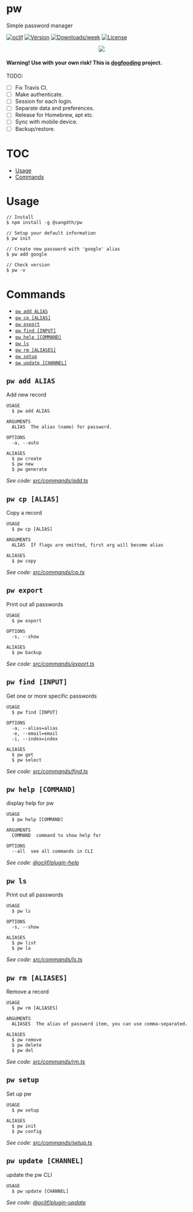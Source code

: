 pw
==

Simple password manager

[![oclif](https://img.shields.io/badge/cli-oclif-brightgreen.svg)](https://oclif.io)
[![Version](https://img.shields.io/npm/v/pw.svg)](https://npmjs.org/package/@sangdth/pw)
[![Downloads/week](https://img.shields.io/npm/dw/pw.svg)](https://npmjs.org/package/@sangdth/pw)
[![License](https://img.shields.io/npm/l/pw.svg)](https://github.com/sangdth/pw/blob/master/package.json)


<p align="center"><img src="/img/demo.gif?raw=true"/></p>


#### Warning! Use with your own risk! This is [dogfooding](https://www.wikiwand.com/en/Eating_your_own_dog_food) project.
TODO:
- [ ] Fix Travis CI.
- [ ] Make authenticate.
- [ ] Session for each login.
- [ ] Separate data and preferences.
- [ ] Release for Homebrew, apt etc.
- [ ] Sync with mobile device.
- [ ] Backup/restore.

# TOC

<!-- toc -->
* [Usage](#usage)
* [Commands](#commands)
<!-- tocstop -->

# Usage
<!-- usage -->
```sh-session
// Install
$ npm install -g @sangdth/pw

// Setup your default information
$ pw init

// Create new password with 'google' alias
$ pw add google

// Check version
$ pw -v
```
<!-- usagestop -->

# Commands
<!-- commands -->
* [`pw add ALIAS`](#pw-add-alias)
* [`pw cp [ALIAS]`](#pw-cp-alias)
* [`pw export`](#pw-export)
* [`pw find [INPUT]`](#pw-find-input)
* [`pw help [COMMAND]`](#pw-help-command)
* [`pw ls`](#pw-ls)
* [`pw rm [ALIASES]`](#pw-rm-aliases)
* [`pw setup`](#pw-setup)
* [`pw update [CHANNEL]`](#pw-update-channel)

## `pw add ALIAS`

Add new record

```
USAGE
  $ pw add ALIAS

ARGUMENTS
  ALIAS  The alias (name) for password.

OPTIONS
  -a, --auto

ALIASES
  $ pw create
  $ pw new
  $ pw generate
```

_See code: [src/commands/add.ts](https://github.com/sangdth/pw/blob/v1.0.0-beta-41/src/commands/add.ts)_

## `pw cp [ALIAS]`

Copy a record

```
USAGE
  $ pw cp [ALIAS]

ARGUMENTS
  ALIAS  If flags are omitted, first arg will become alias

ALIASES
  $ pw copy
```

_See code: [src/commands/cp.ts](https://github.com/sangdth/pw/blob/v1.0.0-beta-41/src/commands/cp.ts)_

## `pw export`

Print out all passwords

```
USAGE
  $ pw export

OPTIONS
  -s, --show

ALIASES
  $ pw backup
```

_See code: [src/commands/export.ts](https://github.com/sangdth/pw/blob/v1.0.0-beta-41/src/commands/export.ts)_

## `pw find [INPUT]`

Get one or more specific passwords

```
USAGE
  $ pw find [INPUT]

OPTIONS
  -a, --alias=alias
  -e, --email=email
  -i, --index=index

ALIASES
  $ pw get
  $ pw select
```

_See code: [src/commands/find.ts](https://github.com/sangdth/pw/blob/v1.0.0-beta-41/src/commands/find.ts)_

## `pw help [COMMAND]`

display help for pw

```
USAGE
  $ pw help [COMMAND]

ARGUMENTS
  COMMAND  command to show help for

OPTIONS
  --all  see all commands in CLI
```

_See code: [@oclif/plugin-help](https://github.com/oclif/plugin-help/blob/v2.2.3/src/commands/help.ts)_

## `pw ls`

Print out all passwords

```
USAGE
  $ pw ls

OPTIONS
  -s, --show

ALIASES
  $ pw list
  $ pw la
```

_See code: [src/commands/ls.ts](https://github.com/sangdth/pw/blob/v1.0.0-beta-41/src/commands/ls.ts)_

## `pw rm [ALIASES]`

Remove a record

```
USAGE
  $ pw rm [ALIASES]

ARGUMENTS
  ALIASES  The alias of password item, you can use comma-separated.

ALIASES
  $ pw remove
  $ pw delete
  $ pw del
```

_See code: [src/commands/rm.ts](https://github.com/sangdth/pw/blob/v1.0.0-beta-41/src/commands/rm.ts)_

## `pw setup`

Set up pw

```
USAGE
  $ pw setup

ALIASES
  $ pw init
  $ pw config
```

_See code: [src/commands/setup.ts](https://github.com/sangdth/pw/blob/v1.0.0-beta-41/src/commands/setup.ts)_

## `pw update [CHANNEL]`

update the pw CLI

```
USAGE
  $ pw update [CHANNEL]
```

_See code: [@oclif/plugin-update](https://github.com/oclif/plugin-update/blob/v1.3.9/src/commands/update.ts)_
<!-- commandsstop -->
